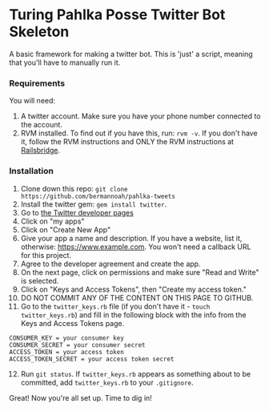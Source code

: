# Turing Pahlka Posse Twitter Bot Skeleton

A basic framework for making a twitter bot. This is 'just' a script, meaning 
that you'll have to manually run it.

### Requirements

You will need:
1. A twitter account. Make sure you have your phone number connected to the account.
2. RVM installed. To find out if you have this, run: `rvm -v`. If you don't have it, follow the RVM instructions and ONLY the RVM instructions at [Railsbridge](http://curriculum.railsbridge.org/installfest/osx_rvm).

### Installation

1. Clone down this repo: `git clone https://github.com/bermannoah/pahlka-tweets`
2. Install the twitter gem: `gem install twitter`.
3. Go to [the Twitter developer pages](https://dev.twitter.com/)
4. Click on "my apps"
5. Click on "Create New App"
6. Give your app a name and description. If you have a website, list it, otherwise: https://www.example.com. You won't need a callback URL for this project.
7. Agree to the developer agreement and create the app.
8. On the next page, click on permissions and make sure "Read and Write" is selected.
9. Click on "Keys and Access Tokens", then "Create my access token."
10. DO NOT COMMIT ANY OF THE CONTENT ON THIS PAGE TO GITHUB.
11. Go to the `twitter_keys.rb` file (if you don't have it - `touch twitter_keys.rb`) and fill in the following block with the info from the Keys and Access Tokens page.

```
CONSUMER_KEY = your consumer key
CONSUMER_SECRET = your consumer secret
ACCESS_TOKEN = your access token
ACCESS_TOKEN_SECRET = your access token secret

```

12. Run `git status`. If `twitter_keys.rb` appears as something about to be committed, add `twitter_keys.rb` to your `.gitignore`. 

Great! Now you're all set up. Time to dig in!